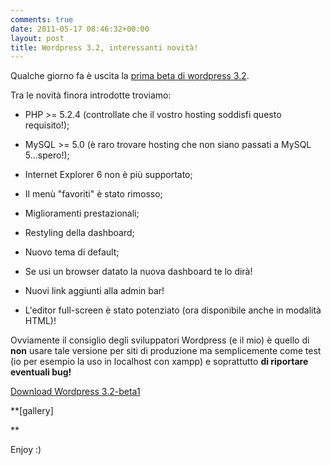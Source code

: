 ```yaml
---
comments: true
date: 2011-05-17 08:46:32+00:00
layout: post
title: Wordpress 3.2, interessanti novità!
---
```


Qualche giorno fa è uscita la [prima beta di wordpress 3.2](http://wordpress.org/news/2011/05/wordpress-3-2-beta-1/).

Tra le novità finora introdotte troviamo:



	
  * PHP >= 5.2.4 (controllate che il vostro hosting soddisfi questo requisito!);

	
  * MySQL >= 5.0 (è raro trovare hosting che non siano passati a MySQL 5...spero!);

	
  * Internet Explorer 6 non è più supportato;

	
  * Il menù "favoriti" è stato rimosso;

	
  * Miglioramenti prestazionali;

	
  * Restyling della dashboard;

	
  * Nuovo tema di default;

	
  * Se usi un browser datato la nuova dashboard te lo dirà!

	
  * Nuovi link aggiunti alla admin bar!

	
  * L'editor full-screen è stato potenziato (ora disponibile anche in modalità HTML)!


Ovviamente il consiglio degli sviluppatori Wordpress (e il mio) è quello di **non** usare tale versione per siti di produzione ma semplicemente come test (io per esempio la uso in localhost con xampp) e soprattutto **di riportare eventuali bug!**

[Download Wordpress 3.2-beta1](http://wordpress.org/wordpress-3.2-beta1.zip  )

**[gallery]

**



Enjoy :)
